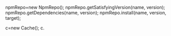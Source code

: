 npmRepo=new NpmRepo();
npmRepo.getSatisfyingVersion(name, version);
npmRepo.getDependencies(name, version);
npmRepo.install(name, version, target);


c=new Cache();
c.